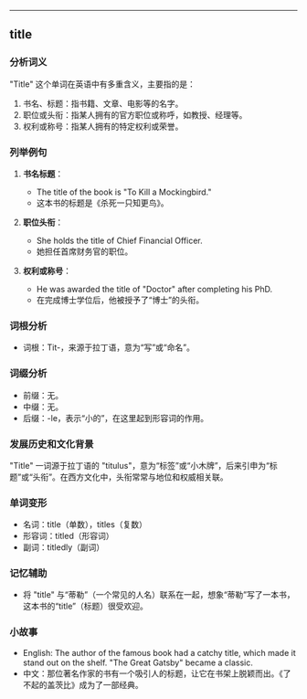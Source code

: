 
---------------
## title
### 分析词义
"Title" 这个单词在英语中有多重含义，主要指的是：

1. 书名、标题：指书籍、文章、电影等的名字。
2. 职位或头衔：指某人拥有的官方职位或称呼，如教授、经理等。
3. 权利或称号：指某人拥有的特定权利或荣誉。

### 列举例句
1. **书名标题**：
   - The title of the book is "To Kill a Mockingbird."
   - 这本书的标题是《杀死一只知更鸟》。

2. **职位头衔**：
   - She holds the title of Chief Financial Officer.
   - 她担任首席财务官的职位。

3. **权利或称号**：
   - He was awarded the title of "Doctor" after completing his PhD.
   - 在完成博士学位后，他被授予了“博士”的头衔。

### 词根分析
- 词根：Tit-，来源于拉丁语，意为“写”或“命名”。

### 词缀分析
- 前缀：无。
- 中缀：无。
- 后缀：-le，表示“小的”，在这里起到形容词的作用。

### 发展历史和文化背景
"Title" 一词源于拉丁语的 "titulus"，意为“标签”或“小木牌”，后来引申为“标题”或“头衔”。在西方文化中，头衔常常与地位和权威相关联。

### 单词变形
- 名词：title（单数），titles（复数）
- 形容词：titled（形容词）
- 副词：titledly（副词）

### 记忆辅助
- 将 "title" 与“蒂勒”（一个常见的人名）联系在一起，想象“蒂勒”写了一本书，这本书的“title”（标题）很受欢迎。

### 小故事
- English: The author of the famous book had a catchy title, which made it stand out on the shelf. "The Great Gatsby" became a classic.
- 中文：那位著名作家的书有一个吸引人的标题，让它在书架上脱颖而出。《了不起的盖茨比》成为了一部经典。

